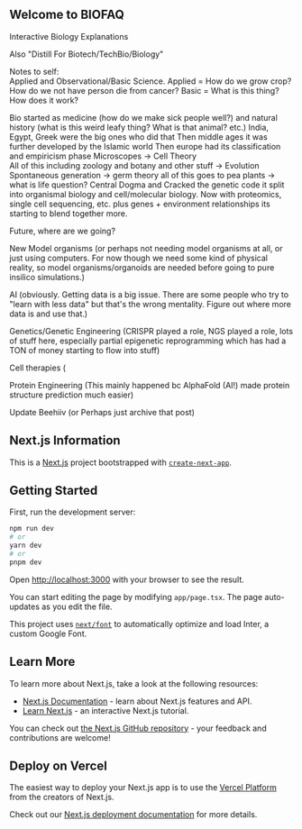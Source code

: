 ## Welcome to BIOFAQ 

Interactive Biology Explanations  

Also "Distill For Biotech/TechBio/Biology"

Notes to self:  
Applied and Observational/Basic Science. Applied = How do we grow crop? How do we not have person die from cancer? Basic = What is this thing? How does it work?

Bio started as medicine (how do we make sick people well?) and natural history (what is this weird leafy thing? What is that animal? etc.) 
India, Egypt, Greek were the big ones who did that 
Then middle ages it was further developed by the Islamic world 
Then europe had its classification and empiricism phase 
Microscopes -> Cell Theory  
All of this including zoology and botany and other stuff -> Evolution 
Spontaneous generation -> germ theory 
all of this goes to pea plants -> what is life question? 
Central Dogma and Cracked the genetic code it split into organismal biology and cell/molecular biology. 
Now with proteomics, single cell sequencing, etc. plus genes + environment relationships its starting to blend together more.  

Future, where are we going? 

New Model organisms (or perhaps not needing model organisms at all, or just using computers. For now though we need some kind of physical reality, so model organisms/organoids are needed before going to pure insilico simulations.) 

AI (obviously. Getting data is a big issue. There are some people who try to "learn with less data" but that's the wrong mentality. Figure out where more data is and use that.) 

Genetics/Genetic Engineering (CRISPR played a role, NGS played a role, lots of stuff here, especially partial epigenetic reprogramming which has had a TON of money starting to flow into stuff)

Cell therapies (

Protein Engineering (This mainly happened bc AlphaFold (AI!) made protein structure prediction much easier)




Update Beehiiv (or Perhaps just archive that post)

## Next.js Information

This is a [Next.js](https://nextjs.org/) project bootstrapped with [`create-next-app`](https://github.com/vercel/next.js/tree/canary/packages/create-next-app).

## Getting Started

First, run the development server:

```bash
npm run dev
# or
yarn dev
# or
pnpm dev
```

Open [http://localhost:3000](http://localhost:3000) with your browser to see the result.

You can start editing the page by modifying `app/page.tsx`. The page auto-updates as you edit the file.

This project uses [`next/font`](https://nextjs.org/docs/basic-features/font-optimization) to automatically optimize and load Inter, a custom Google Font.

## Learn More

To learn more about Next.js, take a look at the following resources:

- [Next.js Documentation](https://nextjs.org/docs) - learn about Next.js features and API.
- [Learn Next.js](https://nextjs.org/learn) - an interactive Next.js tutorial.

You can check out [the Next.js GitHub repository](https://github.com/vercel/next.js/) - your feedback and contributions are welcome!

## Deploy on Vercel

The easiest way to deploy your Next.js app is to use the [Vercel Platform](https://vercel.com/new?utm_medium=default-template&filter=next.js&utm_source=create-next-app&utm_campaign=create-next-app-readme) from the creators of Next.js.

Check out our [Next.js deployment documentation](https://nextjs.org/docs/deployment) for more details.

